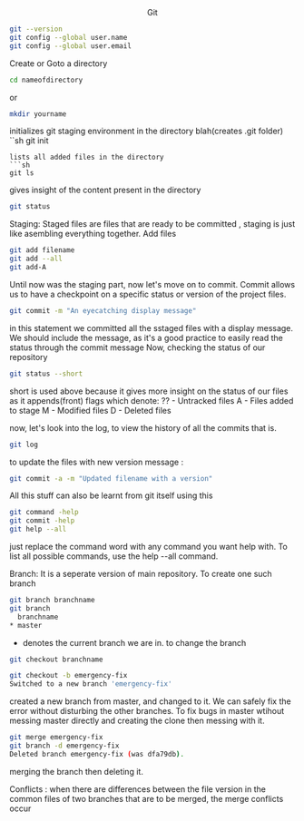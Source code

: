 <div align="center">
  <h font="bold"> Git 
  </h>
</div>

```sh
git --version
git config --global user.name
git config --global user.email
```
Create or Goto a directory
```sh
cd nameofdirectory 
```
or 
```sh
mkdir yourname   
```
initializes git staging environment in the directory blah(creates .git folder)
``sh
git init  
```
lists all added files in the directory
```sh
git ls  
```
gives insight of the content present in the directory
```sh
git status 
```
Staging:
Staged files are files that are ready to be committed , staging is just like asembling everything together.
Add files

```sh
git add filename
git add --all
git add-A
```
Until now was the staging part, now let's move on to commit.
Commit allows us to have a checkpoint on a specific status or version of the project files.
```sh
git commit -m "An eyecatching display message"
```
in this statement we committed all the sstaged files with a display message. We should include the message,
as it's a good practice to easily read the status through the commit message
Now, checking the status of our repository

```sh
git status --short
```
short is used above because it gives more insight on the status of our files as it appends(front) flags which denote:
?? - Untracked files
A - Files added to stage
M - Modified files
D - Deleted files

now, let's look into the log, to view the history of all the commits that is.
```sh
git log
```
to update the files with new version message :
```sh
git commit -a -m "Updated filename with a version"
```
All this stuff can also be learnt from git itself using this
```sh
git command -help
git commit -help
git help --all
```
just replace the command word with any command you want help with.
To list all possible commands, use the help --all command.

Branch: It is a seperate version of main repository. To create one such branch 
```sh
git branch branchname
git branch 
  branchname
* master
```
* denotes the current branch we are in. 
to change the branch

```sh
git checkout branchname
```
```sh
git checkout -b emergency-fix
Switched to a new branch 'emergency-fix'
```
 created a new branch from master, and changed to it. We can safely fix the error without disturbing the other branches. To fix bugs in master wtihout messing master directly and creating the clone then messing with it.
 
 ```sh
 git merge emergency-fix
 git branch -d emergency-fix
 Deleted branch emergency-fix (was dfa79db).
 ```
 merging the branch then deleting it.
 
 Conflicts :
 when there are differences between the file version in the common files of two branches that are to be merged, the merge conflicts occur
 ```sh
 ```
                    
                 
